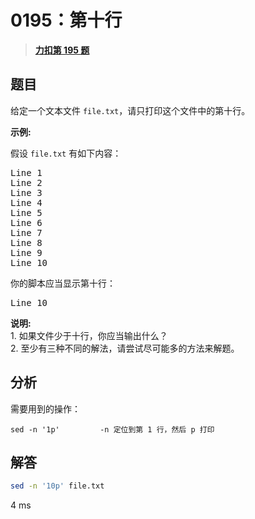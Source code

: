 # 0195：第十行


> <u>**[力扣第 195 题](https://leetcode.cn/problems/tenth-line/)**</u>

## 题目

<p>给定一个文本文件 <code>file.txt</code>，请只打印这个文件中的第十行。</p>

<p><strong>示例:</strong></p>

<p>假设 <code>file.txt</code> 有如下内容：</p>

<pre>Line 1
Line 2
Line 3
Line 4
Line 5
Line 6
Line 7
Line 8
Line 9
Line 10
</pre>

<p>你的脚本应当显示第十行：</p>

<pre>Line 10
</pre>

<p><strong>说明:</strong><br>
1. 如果文件少于十行，你应当输出什么？<br>
2. 至少有三种不同的解法，请尝试尽可能多的方法来解题。</p>


## 分析

需要用到的操作：

    sed -n '1p'         -n 定位到第 1 行，然后 p 打印
 
## 解答

```bash
sed -n '10p' file.txt
```
4 ms



